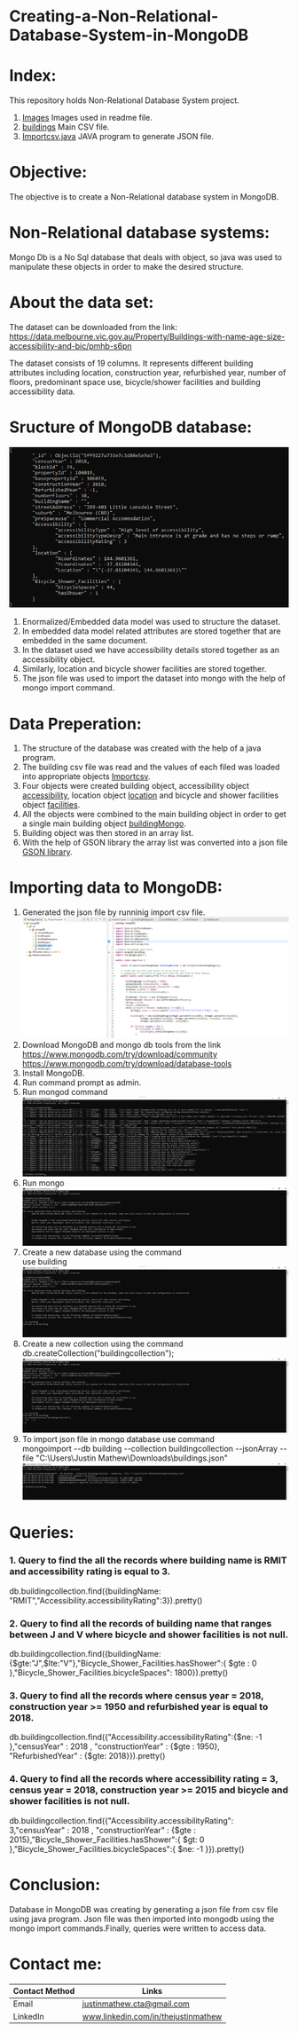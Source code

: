 # Creating-a-Non-Relational-Database-System-in-MongoDB

# Index:
This repository holds Non-Relational Database System project.
1. [Images](https://github.com/Justin-Mathew/Creating-a-Non-Relational-Database-System-in-MongoDB/tree/main/Images) Images used in readme file.
2. [buildings](https://github.com/Justin-Mathew/Creating-a-Non-Relational-Database-System-in-MongoDB/blob/main/buildings.csv) Main CSV file.
3. [Importcsv.java](https://github.com/Justin-Mathew/Creating-a-Non-Relational-Database-System-in-MongoDB/blob/main/importcsv.java) JAVA program to generate JSON file.

# Objective:
The objective is to create a Non-Relational database system in MongoDB.

# Non-Relational database systems:
Mongo Db is a No Sql database that deals with object, so java was used to manipulate these
objects in order to make the desired structure.

# About the data set:
 The dataset can be downloaded from the link:
 https://data.melbourne.vic.gov.au/Property/Buildings-with-name-age-size-accessibility-and-bic/pmhb-s6pn
 
 The dataset consists of 19 columns. It represents different building attributes including location, construction year, refurbished year, number of floors, predominant space use, bicycle/shower facilities and building accessibility data.
 
 # Sructure of MongoDB database:
 ![](Images/structure%20of%20mongodb%20database.png)
 

1. Enormalized/Embedded data model was used to structure the dataset.
2. In embedded data model related attributes are stored together that are embedded in the
same document.
3. In the dataset used we have accessibility details stored together as an accessibility
object.
4. Similarly, location and bicycle shower facilities are stored together.
5. The json file was used to import the dataset into mongo with the help of mongo
import command.
 
 # Data Preperation:

1. The structure of the database was created with the help of a java program.
2. The building csv file was read and the values of each filed was loaded into
appropriate objects [Importcsv](https://github.com/Justin-Mathew/Creating-a-Non-Relational-Database-System-in-MongoDB/blob/main/importcsv.java).
3. Four objects were created building object, accessibility object [accessibility](https://github.com/Justin-Mathew/Creating-a-Non-Relational-Database-System-in-MongoDB/blob/main/accessibility.java), location object [location](https://github.com/Justin-Mathew/Creating-a-Non-Relational-Database-System-in-MongoDB/blob/main/location.java) and
bicycle and shower facilities object [facilities](https://github.com/Justin-Mathew/Creating-a-Non-Relational-Database-System-in-MongoDB/blob/main/facilities.java).
4. All the objects were combined to the main building object in order to get a single
main building object [buildingMongo](https://github.com/Justin-Mathew/Creating-a-Non-Relational-Database-System-in-MongoDB/blob/main/buildingMongo.java).
5. Building object was then stored in an array list.
6. With the help of GSON library the array list was converted into a json file [GSON library](https://github.com/Justin-Mathew/Creating-a-Non-Relational-Database-System-in-MongoDB/blob/main/gson-2.6.2.jar).

# Importing data to MongoDB:
1. Generated the json file by runninig import csv file.
![](Images/run%20importcsv.png)
2. Download MongoDB and mongo db tools from the link
https://www.mongodb.com/try/download/community
https://www.mongodb.com/try/download/database-tools
3. Install MongoDB.
4. Run command prompt as admin.
5. Run mongod command
![](Images/run%20mongoD.png)
6. Run mongo
![](Images/run%20mongo.png)
7. Create a new database using the command <br />
use building
![](Images/create%20database.png)
8. Create a new collection using the command<br />
db.createCollection("buildingcollection");
![](Images/create%20collection.png)
9. To import json file in mongo database use command<br />
mongoimport --db building --collection buildingcollection --jsonArray --file "C:\Users\Justin Mathew\Downloads\buildings.json"
![](Images/run%20mongo%20import.png)

# Queries:

### 1. Query to find the all the records where building name is RMIT and accessibility rating is equal to 3.

db.buildingcollection.find({buildingName: "RMIT","Accessibility.accessibilityRating":3}).pretty()

### 2. Query to find all the records of building name that ranges between J and V where bicycle and shower facilities is not null.

db.buildingcollection.find({buildingName: {$gte:"J",$lte:"V"},"Bicycle_Shower_Facilities.hasShower":{
$gte : 0 },"Bicycle_Shower_Facilities.bicycleSpaces": 1800}).pretty()

### 3. Query to find all the records where census year = 2018, construction year >= 1950 and refurbished year is equal to 2018.

db.buildingcollection.find({"Accessibility.accessibilityRating":{$ne: -1 },"censusYear" : 2018 ,
"constructionYear" : {$gte : 1950}, "RefurbishedYear" : {$gte: 2018}}).pretty()

### 4. Query to find all the records where accessibility rating = 3, census year = 2018, construction year >= 2015 and bicycle and shower facilities is not null.

db.buildingcollection.find({"Accessibility.accessibilityRating": 3,"censusYear" : 2018 , "constructionYear"
: {$gte : 2015},"Bicycle_Shower_Facilities.hasShower":{ $gt: 0
},"Bicycle_Shower_Facilities.bicycleSpaces":{ $ne: -1 }}).pretty()

# Conclusion:
Database in MongoDB was creating by generating a json file from csv file using java program. Json file was then imported into mongodb using the mongo import commands.Finally, queries were written to access data.

# Contact me:
| Contact Method | Links  |
| --- | --- |
| Email | justinmathew.cta@gmail.com |
| LinkedIn | www.linkedin.com/in/thejustinmathew |


